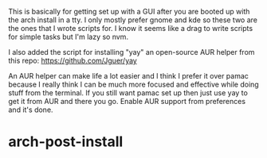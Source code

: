 This is basically for getting set up with a GUI after you are booted up with the arch install in a tty. I only mostly prefer gnome and kde so these two are the ones that I wrote scripts for. I know it seems like a drag to write scripts for simple tasks but I'm lazy so nvm. 

I also added the script for installing "yay" an open-source AUR helper from this repo: https://github.com/Jguer/yay

An AUR helper can make life a lot easier and I think I prefer it over pamac because I really think I can be much more focused and effective while doing stuff from the terminal. If you still want pamac set up then just use yay to get it from AUR and there you go. Enable AUR support from preferences and it's done. 
# arch-post-install
